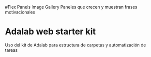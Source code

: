 #Flex Panels Image Gallery
Paneles que crecen y muestran frases motivacionales

# Adalab web starter kit
Uso del kit de Adalab para estructura de carpetas y automatización de tareas